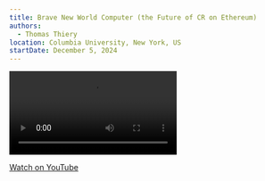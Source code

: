 ```yaml
---
title: Brave New World Computer (the Future of CR on Ethereum)
authors:
  - Thomas Thiery
location: Columbia University, New York, US
startDate: December 5, 2024
---
```


<video src="https://youtu.be/iuLRi2QYVCQ?si=Ju0NrSjG1l8XLQbk&t=2137"></video>

[Watch on YouTube](https://youtu.be/iuLRi2QYVCQ?si=Ju0NrSjG1l8XLQbk&t=2137)
